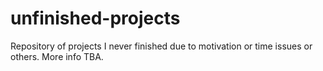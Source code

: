 # unfinished-projects
Repository of projects I never finished due to motivation or time issues or others.
More info TBA.